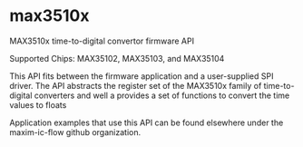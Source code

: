 # max3510x
MAX3510x time-to-digital convertor firmware API

Supported Chips:  MAX35102, MAX35103, and MAX35104

This API fits between the firmware application and a user-supplied SPI driver.  The API abstracts the register set of the MAX3510x family of time-to-digital converters and well a provides a set of functions to convert the time values to floats

Application examples that use this API can be found elsewhere under the maxim-ic-flow github organization.
